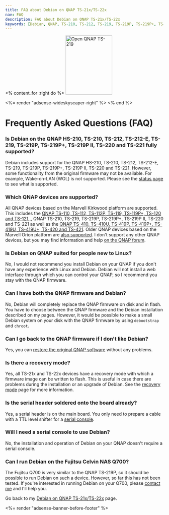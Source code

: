 ```yaml
---
title: FAQ about Debian on QNAP TS-21x/TS-22x
nav: FAQ
description: FAQ about Debian on QNAP TS-21x/TS-22x
keywords: [Debian, QNAP, TS-210, TS-212, TS-219, TS-219P, TS-219P+, TS-220, TS-221, FAQ, frequently asked questions, help, troubleshooting]
---
```


<% content_for :right do %>
<img src = "../images/r_ts219p.jpg" class="border" alt="Open QNAP TS-219" width="148" height="188" />

<%= render "adsense-wideskyscaper-right" %>
<% end %>

<h1>Frequently Asked Questions (FAQ)</h1>

<h3>Is Debian on the QNAP HS-210, TS-210, TS-212, TS-212-E, TS-219, TS-219P, TS-219P+, TS-219P II, TS-220 and TS-221 fully supported?</h3>

Debian includes support for the QNAP HS-210, TS-210, TS-212, TS-212-E, TS-219, TS-219P,
TS-219P+, TS-219P II, TS-220 and TS-221.  However, some functionality from
the original firmware may not be available.  For example, Wake-on-LAN (WOL)
is not supported.  Please see the <a href = "../status/">status page</a> to
see what is supported.

<h3>Which QNAP devices are supported?</h3>

All QNAP devices based on the Marvell Kirkwood platform are supported.
This includes the <a href = "../../ts-119/">QNAP TS-110, TS-112, TS-112P, TS-119,
TS-119P+, TS-120 and TS-121, </a>, QNAP TS-210, TS-219, TS-219P, TS-219P+,
TS-219P II, TS-220 and TS-221 as well
as the <a href = "../../ts-41x/">QNAP TS-410, TS-410U, TS-419P, TS-419P+,
TS-419U, TS-419U+, TS-420 and TS-421</a>.  Older QNAP devices based on the Marvell Orion
platform are <a href = "/debian/orion/qnap/">also supported</a>.  I don't
support any other QNAP devices, but you may find information and help <a
href = "http://forum.qnap.com/viewforum.php?f=147">on the QNAP forum</a>.

<h3>Is Debian on QNAP suited for people new to Linux?</h3>

No, I would not recommend you install Debian on your QNAP if you don't have
any experience with Linux and Debian.  Debian will not install a web
interface through which you can control your QNAP, so I recommend you stay
with the QNAP firmware.

<h3>Can I have both the QNAP firmware and Debian?</h3>

No, Debian will completely replace the QNAP firmware on disk and in flash.
You have to choose between the QNAP firmware and the Debian installation
described on my pages.  However, it would be possible to make a small
Debian system on your disk with the QNAP firmware by using `debootstrap`
and `chroot`.

<h3>Can I go back to the QNAP firmware if I don't like Debian?</h3>

Yes, you can <a href = "../deinstall/">restore the original QNAP
software</a> without any problems.

<h3>Is there a recovery mode?</h3>

Yes, all TS-21x and TS-22x devices have a recovery mode with which a firmware image
can be written to flash.  This is useful in case there are problems during
the installation or an upgrade of Debian.  See the <a href =
"../recovery/">recovery mode</a> page for more information.

<h3>Is the serial header soldered onto the board already?</h3>

Yes, a serial header is on the main board.  You only need to prepare a
cable with a TTL level shifter for a <a href = "../serial/">serial
console</a>.

<h3>Will I need a serial console to use Debian?</h3>

No, the installation and operation of Debian on your QNAP doesn't require a
serial console.

<h3>Can I run Debian on the Fujitsu Celvin NAS Q700?</h3>

The Fujitsu Q700 is very similar to the QNAP TS-219P, so it should be
possible to run Debian on such a device.  However, so far this has not been
tested.  If you're interested in running Debian on your Q700, please <a
href = "/contact/">contact me</a> and I'll help you.

Go back to my <a href = "..">Debian on QNAP TS-21x/TS-22x</a> page.

<div class="bbf">
<%= render "adsense-banner-before-footer" %>
</div>

